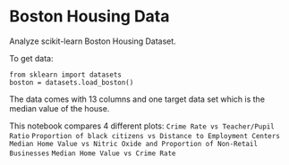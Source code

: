 # Boston Housing Data

Analyze scikit-learn Boston Housing Dataset.

To get data:

```
from sklearn import datasets
boston = datasets.load_boston()
```

The data comes with 13 columns and one target data set which is the median value of the house.

This notebook compares 4 different plots:
`Crime Rate vs Teacher/Pupil Ratio`
`Proportion of black citizens vs Distance to Employment Centers`
`Median Home Value vs Nitric Oxide and Proportion of Non-Retail Businesses`
`Median Home Value vs Crime Rate`
